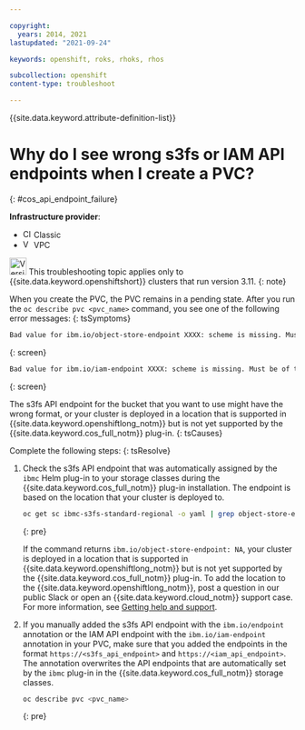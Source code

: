 ```yaml
---

copyright: 
  years: 2014, 2021
lastupdated: "2021-09-24"

keywords: openshift, roks, rhoks, rhos

subcollection: openshift
content-type: troubleshoot

---
```




{{site.data.keyword.attribute-definition-list}}

# Why do I see wrong s3fs or IAM API endpoints when I create a PVC?
{: #cos_api_endpoint_failure}

**Infrastructure provider**:
* <img src="../images/icon-classic.png" alt="Classic infrastructure provider icon" width="15" style="width:15px; border-style: none"/> Classic
* <img src="../images/icon-vpc.png" alt="VPC infrastructure provider icon" width="15" style="width:15px; border-style: none"/> VPC


<img src="../images/icon-version-311.png" alt="Version 3.11 icon" width="30" style="width:30px; border-style: none"/> This troubleshooting topic applies only to {{site.data.keyword.openshiftshort}} clusters that run version 3.11.
{: note}




When you create the PVC, the PVC remains in a pending state. After you run the `oc describe pvc <pvc_name>` command, you see one of the following error messages:
{: tsSymptoms}

```sh
Bad value for ibm.io/object-store-endpoint XXXX: scheme is missing. Must be of the form http://<hostname> or https://<hostname>
```
{: screen}

```sh
Bad value for ibm.io/iam-endpoint XXXX: scheme is missing. Must be of the form http://<hostname> or https://<hostname>
```
{: screen}


The s3fs API endpoint for the bucket that you want to use might have the wrong format, or your cluster is deployed in a location that is supported in {{site.data.keyword.openshiftlong_notm}} but is not yet supported by the {{site.data.keyword.cos_full_notm}} plug-in.
{: tsCauses}

Complete the following steps:
{: tsResolve}

1. Check the s3fs API endpoint that was automatically assigned by the `ibmc` Helm plug-in to your storage classes during the {{site.data.keyword.cos_full_notm}} plug-in installation. The endpoint is based on the location that your cluster is deployed to.  
    ```sh
    oc get sc ibmc-s3fs-standard-regional -o yaml | grep object-store-endpoint
    ```
    {: pre}

    If the command returns `ibm.io/object-store-endpoint: NA`, your cluster is deployed in a location that is supported in {{site.data.keyword.openshiftlong_notm}} but is not yet supported by the {{site.data.keyword.cos_full_notm}} plug-in. To add the location to the {{site.data.keyword.openshiftlong_notm}}, post a question in our public Slack or open an {{site.data.keyword.cloud_notm}} support case. For more information, see [Getting help and support](/docs/openshift?topic=openshift-getting_help_storage).

2. If you manually added the s3fs API endpoint with the `ibm.io/endpoint` annotation or the IAM API endpoint with the `ibm.io/iam-endpoint` annotation in your PVC, make sure that you added the endpoints in the format `https://<s3fs_api_endpoint>` and `https://<iam_api_endpoint>`. The annotation overwrites the API endpoints that are automatically set by the `ibmc` plug-in in the {{site.data.keyword.cos_full_notm}} storage classes.
    ```sh
    oc describe pvc <pvc_name>
    ```
    {: pre}






